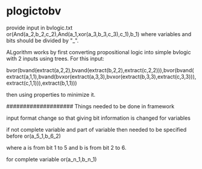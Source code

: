# plogictobv
provide input in bvlogic.txt
or(And(a_2,b_2,c_2),And(a_1,xor(a_3,b_3,c_3),c_1),b_1)
where variables and bits should be divided by "_".

ALgorithm works by first converting propositional logic into simple bvlogic with 2 inputs using trees.
For this input:

bvor(bvand(extract(a,2,2),bvand(extract(b,2,2),extract(c,2,2))),bvor(bvand(extract(a,1,1),bvand(bvxor(extract(a,3,3),bvxor(extract(b,3,3),extract(c,3,3))),extract(c,1,1))),extract(b,1,1)))

then using properties to minimize it.


#################### Things needed to be done in framework

input format change so that giving bit information is changed for variables

if not complete variable and part of variable then needed to be specified before
or(a_5_1,b_6_2)

where a is from bit 1 to 5 and b is from bit 2 to 6.

for complete variable 
or(a_n_1,b_n_1)